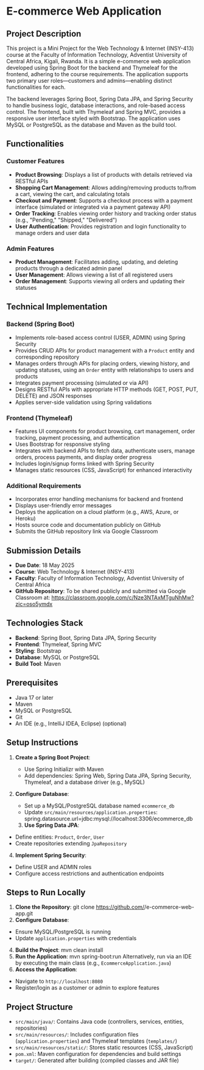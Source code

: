 # E-commerce Web Application

## Project Description
This project is a Mini Project for the Web Technology & Internet (INSY-413) course at the Faculty of Information Technology, Adventist University of Central Africa, Kigali, Rwanda. It is a simple e-commerce web application developed using Spring Boot for the backend and Thymeleaf for the frontend, adhering to the course requirements. The application supports two primary user roles—customers and admins—enabling distinct functionalities for each.

The backend leverages Spring Boot, Spring Data JPA, and Spring Security to handle business logic, database interactions, and role-based access control. The frontend, built with Thymeleaf and Spring MVC, provides a responsive user interface styled with Bootstrap. The application uses MySQL or PostgreSQL as the database and Maven as the build tool.

## Functionalities
### Customer Features
- **Product Browsing**: Displays a list of products with details retrieved via RESTful APIs
- **Shopping Cart Management**: Allows adding/removing products to/from a cart, viewing the cart, and calculating totals
- **Checkout and Payment**: Supports a checkout process with a payment interface (simulated or integrated via a payment gateway API)
- **Order Tracking**: Enables viewing order history and tracking order status (e.g., "Pending," "Shipped," "Delivered")
- **User Authentication**: Provides registration and login functionality to manage orders and user data

### Admin Features
- **Product Management**: Facilitates adding, updating, and deleting products through a dedicated admin panel
- **User Management**: Allows viewing a list of all registered users
- **Order Management**: Supports viewing all orders and updating their statuses

## Technical Implementation
### Backend (Spring Boot) 
- Implements role-based access control (USER, ADMIN) using Spring Security
- Provides CRUD APIs for product management with a `Product` entity and corresponding repository
- Manages orders through APIs for placing orders, viewing history, and updating statuses, using an `Order` entity with relationships to users and products
- Integrates payment processing (simulated or via API)
- Designs RESTful APIs with appropriate HTTP methods (GET, POST, PUT, DELETE) and JSON responses
- Applies server-side validation using Spring validations

### Frontend (Thymeleaf) 
- Features UI components for product browsing, cart management, order tracking, payment processing, and authentication
- Uses Bootstrap for responsive styling
- Integrates with backend APIs to fetch data, authenticate users, manage orders, process payments, and display order progress
- Includes login/signup forms linked with Spring Security
- Manages static resources (CSS, JavaScript) for enhanced interactivity

### Additional Requirements
- Incorporates error handling mechanisms for backend and frontend
- Displays user-friendly error messages
- Deploys the application on a cloud platform (e.g., AWS, Azure, or Heroku)
- Hosts source code and documentation publicly on GitHub
- Submits the GitHub repository link via Google Classroom

## Submission Details
- **Due Date**: 18 May 2025
- **Course**: Web Technology & Internet (INSY-413)
- **Faculty**: Faculty of Information Technology, Adventist University of Central Africa
- **GitHub Repository**: To be shared publicly and submitted via Google Classroom at: https://classroom.google.com/c/Nze3NTAxMTguNhMw?zic=oso5ymdx

## Technologies Stack
- **Backend**: Spring Boot, Spring Data JPA, Spring Security
- **Frontend**: Thymeleaf, Spring MVC
- **Styling**: Bootstrap
- **Database**: MySQL or PostgreSQL
- **Build Tool**: Maven

## Prerequisites
- Java 17 or later
- Maven
- MySQL or PostgreSQL
- Git
- An IDE (e.g., IntelliJ IDEA, Eclipse) (optional)

## Setup Instructions
1. **Create a Spring Boot Project**:
   - Use Spring Initializr with Maven
   - Add dependencies: Spring Web, Spring Data JPA, Spring Security, Thymeleaf, and a database driver (e.g., MySQL)
2. **Configure Database**:
   - Set up a MySQL/PostgreSQL database named `ecommerce_db`
   - Update `src/main/resources/application.properties`:
   spring.datasource.url=jdbc:mysql://localhost:3306/ecommerce_db

   3. **Use Spring Data JPA**:
- Define entities: `Product`, `Order`, `User`
- Create repositories extending `JpaRepository`
4. **Implement Spring Security**:
- Define USER and ADMIN roles
- Configure access restrictions and authentication endpoints

## Steps to Run Locally
1. **Clone the Repository**:
git clone https://github.com/<your-username>/e-commerce-web-app.git</your-username>
3. **Configure Database**:
- Ensure MySQL/PostgreSQL is running
- Update `application.properties` with credentials
4. **Build the Project**:
mvn clean install
5. **Run the Application**:
mvn spring-boot:run
Alternatively, run via an IDE by executing the main class (e.g., `EcommerceApplication.java`)
6. **Access the Application**:
- Navigate to `http://localhost:8080`
- Register/login as a customer or admin to explore features

## Project Structure
- `src/main/java/`: Contains Java code (controllers, services, entities, repositories)
- `src/main/resources/`: Includes configuration files (`application.properties`) and Thymeleaf templates (`templates/`)
- `src/main/resources/static/`: Stores static resources (CSS, JavaScript)
- `pom.xml`: Maven configuration for dependencies and build settings
- `target/`: Generated after building (compiled classes and JAR file)
